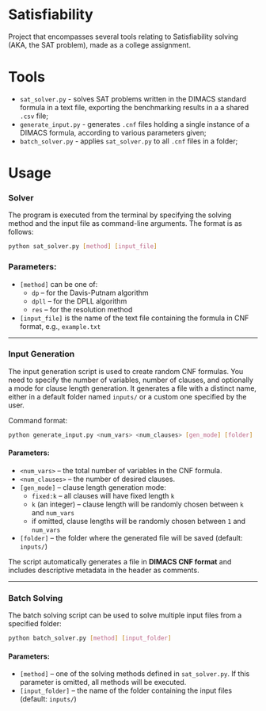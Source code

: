 # Satisfiability
Project that encompasses several tools relating to Satisfiability solving (AKA, the SAT problem), made as a college assignment. 

# Tools
- `sat_solver.py` - solves SAT problems written in the DIMACS standard formula in a text file, exporting the benchmarking results in a a shared `.csv` file;
- `generate_input.py` - generates `.cnf` files holding a single instance of a DIMACS formula, according to various parameters given;
- `batch_solver.py` - applies `sat_solver.py` to all `.cnf` files in a folder;

# Usage

### Solver
The program is executed from the terminal by specifying the solving method and the input file as command-line arguments. The format is as follows:

```bash
python sat_solver.py [method] [input_file]
```

### Parameters:
- `[method]` can be one of:
  - `dp` – for the Davis-Putnam algorithm
  - `dpll` – for the DPLL algorithm
  - `res` – for the resolution method
- `[input_file]` is the name of the text file containing the formula in CNF format, e.g., `example.txt`

---

### Input Generation

The input generation script is used to create random CNF formulas. You need to specify the number of variables, number of clauses, and optionally a mode for clause length generation. It generates a file with a distinct name, either in a default folder named `inputs/` or a custom one specified by the user.

Command format:

```bash
python generate_input.py <num_vars> <num_clauses> [gen_mode] [folder]
```

#### Parameters:
- `<num_vars>` – the total number of variables in the CNF formula.
- `<num_clauses>` – the number of desired clauses.
- `[gen_mode]` – clause length generation mode:
  - `fixed:k` – all clauses will have fixed length `k`
  - `k` (an integer) – clause length will be randomly chosen between `k` and `num_vars`
  - if omitted, clause lengths will be randomly chosen between `1` and `num_vars`
- `[folder]` – the folder where the generated file will be saved (default: `inputs/`)

The script automatically generates a file in **DIMACS CNF format** and includes descriptive metadata in the header as comments.

---

### Batch Solving

The batch solving script can be used to solve multiple input files from a specified folder:

```bash
python batch_solver.py [method] [input_folder]
```

#### Parameters:
- `[method]` – one of the solving methods defined in `sat_solver.py`. If this parameter is omitted, all methods will be executed.
- `[input_folder]` – the name of the folder containing the input files (default: `inputs/`)

